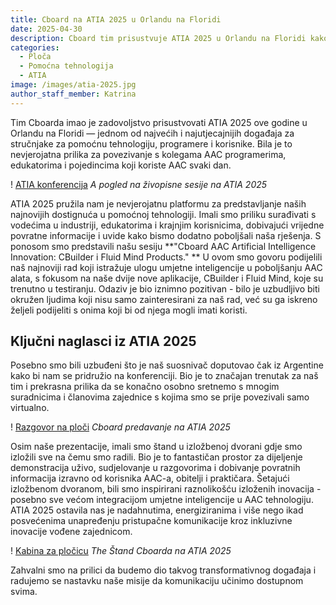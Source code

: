 ```yaml
---
title: Cboard na ATIA 2025 u Orlandu na Floridi
date: 2025-04-30
description: Cboard tim prisustvuje ATIA 2025 u Orlandu na Floridi kako bi predstavio svoja pomoćna tehnološka rješenja i povezao se s vodećima u industriji.
categories:
  - Ploča
  - Pomoćna tehnologija
  - ATIA
image: /images/atia-2025.jpg
author_staff_member: Katrina
---
```


Tim Cboarda imao je zadovoljstvo prisustvovati ATIA 2025 ove godine u Orlandu na Floridi — jednom od najvećih i najutjecajnijih događaja za stručnjake za pomoćnu tehnologiju, programere i korisnike. Bila je to nevjerojatna prilika za povezivanje s kolegama AAC programerima, edukatorima i pojedincima koji koriste AAC svaki dan.

! [ATIA konferencija](/images/atia-2025-session.jpg) _A pogled na živopisne sesije na ATIA 2025_

ATIA 2025 pružila nam je nevjerojatnu platformu za predstavljanje naših najnovijih dostignuća u pomoćnoj tehnologiji. Imali smo priliku surađivati s vodećima u industriji, edukatorima i krajnjim korisnicima, dobivajući vrijedne povratne informacije i uvide kako bismo dodatno poboljšali naša rješenja.
S ponosom smo predstavili našu sesiju \*\*"Cboard AAC Artificial Intelligence Innovation: CBuilder i Fluid Mind Products." \*\* U ovom smo govoru podijelili naš najnoviji rad koji istražuje ulogu umjetne inteligencije u poboljšanju AAC alata, s fokusom na naše dvije nove aplikacije, CBuilder i Fluid Mind, koje su trenutno u testiranju. Odaziv je bio iznimno pozitivan - bilo je uzbudljivo biti okružen ljudima koji nisu samo zainteresirani za naš rad, već su ga iskreno željeli podijeliti s onima koji bi od njega mogli imati koristi.

## Ključni naglasci iz ATIA 2025

Posebno smo bili uzbuđeni što je naš suosnivač doputovao čak iz Argentine kako bi nam se pridružio na konferenciji. Bio je to značajan trenutak za naš tim i prekrasna prilika da se konačno osobno sretnemo s mnogim suradnicima i članovima zajednice s kojima smo se prije povezivali samo virtualno.

! [Razgovor na ploči](/images/atia-2025-conference.jpg) _Cboard predavanje na ATIA 2025_

Osim naše prezentacije, imali smo štand u izložbenoj dvorani gdje smo izložili sve na čemu smo radili. Bio je to fantastičan prostor za dijeljenje demonstracija uživo, sudjelovanje u razgovorima i dobivanje povratnih informacija izravno od korisnika AAC-a, obitelji i praktičara. Šetajući izložbenom dvoranom, bili smo inspirirani raznolikošću izloženih inovacija - posebno sve većom integracijom umjetne inteligencije u AAC tehnologiju.
ATIA 2025 ostavila nas je nadahnutima, energiziranima i više nego ikad posvećenima unapređenju pristupačne komunikacije kroz inkluzivne inovacije vođene zajednicom.

! [Kabina za pločicu](/images/atia-2025-booth.jpg) _The Štand Cboarda na ATIA 2025_

Zahvalni smo na prilici da budemo dio takvog transformativnog događaja i radujemo se nastavku naše misije da komunikaciju učinimo dostupnom svima.
